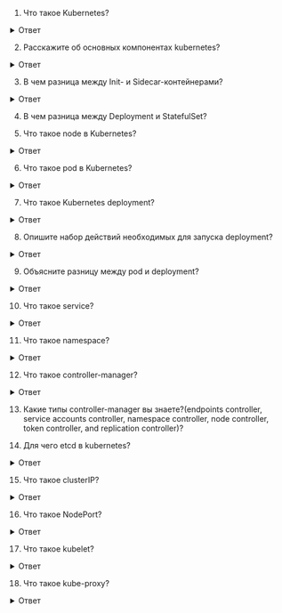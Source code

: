 1. Что такое Kubernetes?
<details>
  <summary>Ответ</summary>
Kubernetes (также известный как K8s или «kube») – система, управляющая контейнерами* (контейнеризированными приложениями), где контейнер объясняется как «легковесная» виртуальная машина. Чтобы создать приложение, необходимо создать множество контейнеров, а затем использовать Kubernetes для управления этими контейнерами.
</details>

2. Расскажите об основных компонентах kubernetes?
<details>
  <summary>Ответ</summary>
На мастер-узле, также известном как Control Plane (иногда его переводят как «управляющий слой» — прим. перев.), выполняется большинство важных задач по управлению и администрированию кластера. Он включает в себя четыре основных компонента:\
- API server (API-сервер);\
- scheduler (планировщик);\
- controller manager (менеджер контроллеров);\
- etcd.\
Мы уже рассмотрели, что такое мастер-узел. Но настоящая работа происходит именно на рабочих узлах. А всё потому, что на каждом узле есть компоненты, отвечающие за его бесперебойное функционирование\
Они включают в себя:\
kubelet;\
kube-proxy;\
container runtime.\
</details>

3. В чем разница между Init- и Sidecar-контейнерами?
<details>
  <summary>Ответ</summary>

</details>

4. В чем разница между Deployment и StatefulSet?

5. Что такое node в Kubernetes?
<details>
  <summary>Ответ</summary>
 Это физические или виртуальные машины, на которых развертываются и запускаются контейнеры с приложениями. Совокупность нод образует кластер Kubernetes. Nodes бывают двух типов: Master (мастер-нода) — узел, управляющий всем кластером.
</details>

6. Что такое pod в Kubernetes?
<details>
  <summary>Ответ</summary>
Поды — это группы контейнеров, которые совместно используют ресурсы хранения и сетевые ресурсы одного узла. Они создаются с помощью сервера API и размещаются с помощью контроллера.
</details>

7. Что такое Kubernetes deployment?
<details>
  <summary>Ответ</summary>
Deployment — это объект Kubernetes, представляющий работающее приложение в кластере. При создании объекта Deployment вы можете указать в его поле spec , что хотите иметь три реплики приложения. 
</details>

8. Опишите набор действий необходимых для запуска deployment?
<details>
  <summary>Ответ</summary>
 
</details>


9. Объясните разницу между pod и deployment?
<details>
  <summary>Ответ</summary>
При создании одного или нескольких контейнеров через pod контейнеры будут в единичном формате а при создании контенеров через deployment есть возможность указать количество репликаций и кубернетис будет удерживать это количество реплик и следить за ними.
</details>

10. Что такое service?
<details>
  <summary>Ответ</summary>
 Сервис – это абстракция, определяющая набор подов и политику доступа к ним. При создании сервиса будут созданы DNS записи по которым можно будет обращаться с любого Pod -а приложения текущего namespace.
</details>

11. Что такое namespace?
<details>
  <summary>Ответ</summary>
  Namespace предоставляют механизм изоляции групп ресурсов в пределах одного кластера. Имена ресурсов должны быть уникальными в пространстве имен, но не между пространствами имен. 
</details>

12. Что такое controller-manager?
<details>
  <summary>Ответ</summary>

</details>

13. Какие типы controller-manager вы знаете?(endpoints controller, service accounts controller, namespace controller, node controller, token controller, and replication controller)?

14. Для чего etcd в kubernetes?
<details>
  <summary>Ответ</summary>
Etcd — это личный журнал Kubernetes. Скажите, зачем люди ведут личные дневники и журналы? Все просто: чтобы сохранить в памяти мимолетные моменты (увы, мозг не способен хранить все события каждого дня нашей жизни).\
То же самое и с Kubernetes. Всё, что происходит в кластере, должно быть записано и сохранено. Вообще всё! И тут на сцену выходит etcd. Эта база данных типа ключ-значение выступает резервным хранилищем для Kubernetes.
</details>

15. Что такое clusterIP?
<details>
  <summary>Ответ</summary>
 ClusterIP: Предоставляет Службу на внутреннем IP-адресе кластера. Выбор этого значения делает службу доступной только внутри кластера. Это значение по умолчанию, которое используется, если вы явно не указываете a typeдля службы
</details>

16. Что такое NodePort?
<details>
  <summary>Ответ</summary>
Открытие порта пода для доступа вне кластера.\
По умолчанию дается рандомно от 30000-32767\
Можно указать в этом диапозоне самому.
</details>

17. Что такое kubelet?
<details>
  <summary>Ответ</summary>
Этот парень, пожалуй, самый важный. kubelet — это агент, который следит за тем, чтобы на узле всё работало должным образом. Подобная работа подразумевает ряд задач.\
Первая — взаимодействие с мастер-узлом. Обычно мастер-узел отправляет задачу в форме манифеста или спецификации (Podspec). Манифест определяет, какие работы необходимо провести и какие Pod’ы нужно создать. \
Вторая — взаимодействие с исполняемой средой контейнера (container runtime) на узле. Исполняемая среда скачивает нужные образы, после чего вступает в действие kubelet, мониторя Pod’ы, созданные с использованием этих образов.\
Третья — проверки (probes) состояния Pod’ов. Кто отвечает за них? Конечно же, kubelet! Потому что следить за здоровьем Pod’а — его обязанность!\
</details>

18. Что такое kube-proxy?
<details>
  <summary>Ответ</summary>
Следующий неотъемлемый элемент — работа с сетью, и kube-proxy готов позаботиться об этом. Он работает как балансировщик нагрузки, распределяя трафик между Pod’ами, а также следит за соблюдением сетевых правил. Можно сказать, что kube-proxy полностью отвечает за коммуникации внутри кластера.
</details>